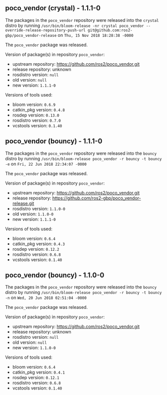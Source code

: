 ## poco_vendor (crystal) - 1.1.1-0

The packages in the `poco_vendor` repository were released into the `crystal` distro by running `/usr/bin/bloom-release -nr crystal poco_vendor --override-release-repository-push-url git@github.com:ros2-gbp/poco_vendor-release` on `Thu, 15 Nov 2018 18:28:38 -0000`

The `poco_vendor` package was released.

Version of package(s) in repository `poco_vendor`:

- upstream repository: https://github.com/ros2/poco_vendor.git
- release repository: unknown
- rosdistro version: `null`
- old version: `null`
- new version: `1.1.1-0`

Versions of tools used:

- bloom version: `0.6.9`
- catkin_pkg version: `0.4.8`
- rosdep version: `0.13.0`
- rosdistro version: `0.7.0`
- vcstools version: `0.1.40`


## poco_vendor (bouncy) - 1.1.1-0

The packages in the `poco_vendor` repository were released into the `bouncy` distro by running `/usr/bin/bloom-release poco_vendor -r bouncy -t bouncy -e` on `Fri, 22 Jun 2018 22:34:07 -0000`

The `poco_vendor` package was released.

Version of package(s) in repository `poco_vendor`:

- upstream repository: https://github.com/ros2/poco_vendor.git
- release repository: https://github.com/ros2-gbp/poco_vendor-release.git
- rosdistro version: `1.1.0-0`
- old version: `1.1.0-0`
- new version: `1.1.1-0`

Versions of tools used:

- bloom version: `0.6.4`
- catkin_pkg version: `0.4.3`
- rosdep version: `0.12.2`
- rosdistro version: `0.6.8`
- vcstools version: `0.1.40`


## poco_vendor (bouncy) - 1.1.0-0

The packages in the `poco_vendor` repository were released into the `bouncy` distro by running `/usr/bin/bloom-release poco_vendor -r bouncy -t bouncy -n` on `Wed, 20 Jun 2018 02:51:04 -0000`

The `poco_vendor` package was released.

Version of package(s) in repository `poco_vendor`:

- upstream repository: https://github.com/ros2/poco_vendor.git
- release repository: unknown
- rosdistro version: `null`
- old version: `null`
- new version: `1.1.0-0`

Versions of tools used:

- bloom version: `0.6.4`
- catkin_pkg version: `0.4.1`
- rosdep version: `0.12.1`
- rosdistro version: `0.6.8`
- vcstools version: `0.1.40`


